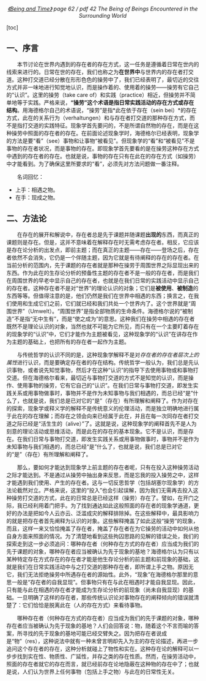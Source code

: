 <center>
<em>
<a href = "
https://cdn.swordofmorning.com/SwordofMorning/Article%20PDF/Philosophy/Heidegger/Being-and-Time.pdf
">《Being and Time》</a> page 62 / pdf 42
The Being of Beings Encountered in the Surrounding World
</em>
</center>

[toc]

## 一、序言

&emsp;&emsp;本节讨论在世界内遇到的存在者的存在方式，这一任务是遵循着日常在世内的线索来进行的。日常在世的存在，我们也称之为**在世界中**与世界内的存在者打交道。这种打交道已经分散在形形色色的操劳中了，我们已经表明了，最切近的交往方式并非一味地进行知觉地认识，而是操作着的、使用着的操劳——操劳有它自己的“认识”。这里的操劳（take care of）和实践（practice）相近，但操劳并不简单地等于实践。严格来说，**“操劳”这个术语是指日常实践活动的存在方式或存在结构**。用海德格尔自己的术语说，“操劳”是指*此在依于存在（sein bei）*的存在方式，此在的关系行为（verhaltungen）和与存在者打交道的那种存在方式，而不是指打交道的实践特征。现象学首先要问的，不是所谓自然物的存在，而是在这种操劳中照面的存在者的存在。在前面论述现象学时，海德格尔已经表明，现象学的方法是要“看”（see）事物和让事物“被看见”。但现象学的“看”和“被看见”不是事物的存在者状况，而是事物的存在。即现象学首先要看的是在操劳这种存在方式中遇到的存在者的存在。也就是说，事物的存在只有在此在的存在方式（如操劳）中才能看到。为了确保这里所要求的“看”，必须先对方法问题做一番注释。

&emsp;&emsp;名词回忆：

- 上手：相遇之物。
- 在手：现成之物。

## 二、方法论

&emsp;&emsp;在存在的展开和解说中，存在者总是先于课题并随课题**出现的**东西，而真正的课题则是存在。但是，这并不意味着在解释存在时无需考虑存在者。相反，它应该是存在论分析的出发点，即前主题；而在真正的主题——存在——登场之后，存在者依然不会消失，它仍是一个伴随主题，因为它就是有待阐释的存在的存在者。在当前分析的范围内，先于课题的存在者就是那种在操劳于周围世界之际显现出来的东西。作为此在的生存论分析的预备性主题的存在者不是一般的存在者，而是我们在周围世界的早老中显示自己的存在者，也就是在我们日常的实践活动中显示自己的存在者。这种存在者不是对“世界”的理论认识的对象；它们是**被使用**、**被制造**的东西等等。但值得注意的是，他们仍然是我们在世界中相遇的东西；换言之，在我们使用和生成它们之前，它们就已经和我们共处一个世界内了。这个世界就是“周围世界”（Umwelt）。“周围世界”是指全部物质的生命条件。海德格尔说的“被制造”不是指“无中生有”，而是“使之成为”的意思。这种我们在操劳中相遇的存在者既然不是理论认识的对象，当然也就不可能为它所见，而只有在一个主要盯着存在的现象学的“认识”中，它们才能作为主题被看见，这种现象学的“认识”在讲存在作为主题的基础上，也把所有的存在者一起作为主题。

&emsp;&emsp;与传统哲学的认识不同的是，这种现象学解释不是对*存在者的存在者层次上的属性*进行认识，而是要确定存在者的存在结构。传统哲学一般认为，我们总是先认识事物，或者说先知觉事物，然后才在这种“认识”的指导下去使用事物或和事物打交道。但在海德格尔看来，最切近与事物打交道的方式不是知觉的认识，而是操作、使用事物的操劳，它有它自己的“认识”。在我们日常与事物打交道，即发生实践关系或用事物做事时，事物并不是作为未知事物与我们相遇的，而总已经“是”什么了，也就是说，我们总是已对它的“是”（存在）有所理解和阐释了。作为对存在的探索，现象学或释义学的解释不是传统意义的伦理活动，而是独立明确地进行属于此在的存在理解；而存在之领会向来已经属于此在，并且在每一次同存在者打交道之际已经是“活生生的（alive）”了。这就是说，这种现象学的阐释首先不是人为刻意的理论活动或思维活动，而是此在的存在的基本现象。它不是认识，而是存在。在我们日常与事物打交道，即发生实践关系或用事物做事时，事物并不是作为未知事物与我们相遇的，而总已经“是”什么了，也就是说，我们总是已对它的“是”（存在）有所理解和阐释了。

&emsp;&emsp;那么，要如何才能达到现象学上前主题的存在者呢，只有在投入这种操劳活动之际才能达到。不是通过从操劳中抽出身来反思，而是忘我的投入操劳之中，这样才能遇到我们使用、产生的存在者。这与一切反思哲学（包括胡塞尔现象学）的方法论截然对立。严格来说，这里的“投入”也会引起误解，因为我们无需再去投入这种操劳打交道的方式，此在的日常总是已经这样（操劳）存在了。譬如，在开门之际，我已经利用着门把手。为了找到通达如此这般照面的存在者的现象学通道，更好的办法是把如今人云亦云、泛滥成灾的解释排除掉。在这些解释中，最具影响力的就是把存在者首先阐释为认识的对象。这些解释掩盖了如此这般“操劳”的现象，而且，这样一来又恰恰掩盖了存在者，掩盖了存在者在为它操劳的活动中如何从他自身方面来照面的情况。为了清楚地看到这些拘囚思路的见解的错误之处，我们的探索走到这一步必须追问：哪种存在者（何种存在方式的存在者）应当成为我们的先于课题的对象，哪种存在者应当被确认为先于现象的基地？海德格尔认为只有以某种特定存在方式存在的存在者才能是他生存论分析的前主题和前现象的基础，这就是我们在日常实践活动中与之打交道的那种存在者，即所谓上手之物。原因无它，我们无法拒绝操劳中所遇存在者的源始性。此外，“现象”在海德格尔那里的意思一般是“存在者的自我显现”。但事物只有在与此在相遇时才能自我显现。因此，只有能与此在相遇的存在者才能成为生存论分析的前现象（尚未自我显现）的基础。一旦明确了这样的存在者，那些传统认识论对事物存在的阐释倾向的错误就清楚了：它们恰恰是脱离此在（人的存在方式）来看待事物。

&emsp;&emsp;哪种存在者（何种存在方式的存在者）应当成为我们的先于课题的对象，哪种存在者应当被确认为先于现象的基地？人们会回答说：物，随着这个不言而喻的答案，所寻找的先于现象的基地可能已经交臂失之。因为把存在者说成是“物”（res），这种说法中就有一种未曾言明却先入为主的存在论描述，再进一步追问这个存在者的存在，这种分析就碰上了物性和实在。这种存在论的解释可以一步步找到实在性、物质性、广延性，并存之类的存在性质。然而，在操劳活动中，照面的存在者就它的存在而言，就已经前存在论地隐蔽在这种物的存在中了；也就是说，人们认为世界上任何事物（包括上手之物）与此在的日常性无关。